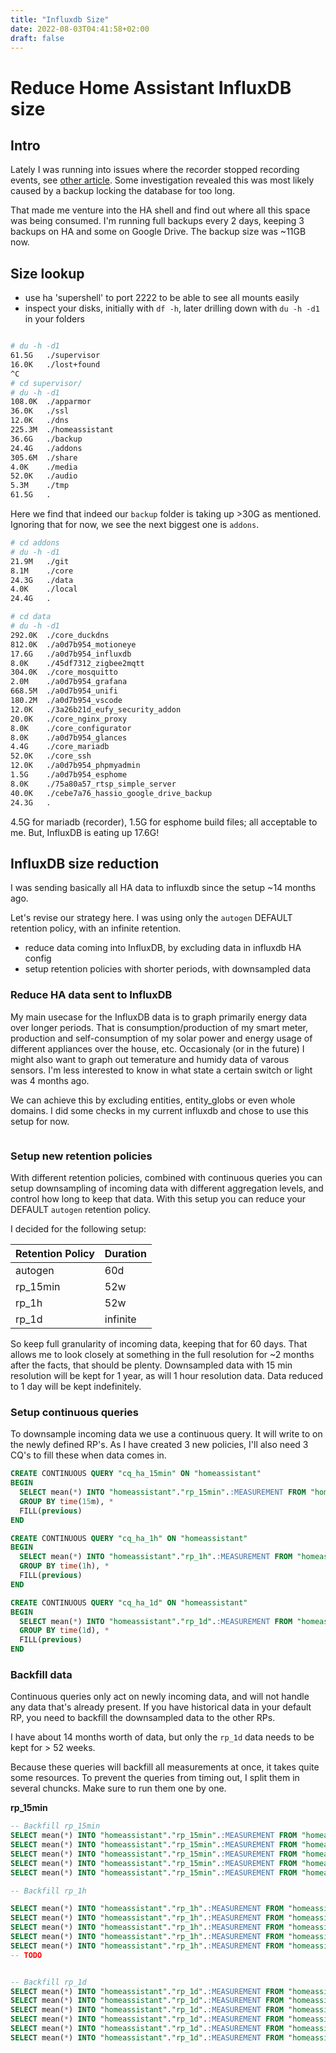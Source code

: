 ```yaml
---
title: "Influxdb Size"
date: 2022-08-03T04:41:58+02:00
draft: false
---
```


# Reduce Home Assistant InfluxDB size

## Intro 

Lately I was running into issues where the recorder stopped recording events, see [other article]().
Some investigation revealed this was most likely caused by a backup locking the database for too long.

That made me venture into the HA shell and find out where all this space was being consumed.
I'm running full backups every 2 days, keeping 3 backups on HA and some on Google Drive. The backup size was ~11GB now.

## Size lookup

- use ha 'supershell' to port 2222 to be able to see all mounts easily
- inspect your disks, initially with `df -h`, later drilling down with `du -h -d1` in your folders

```bash

# du -h -d1
61.5G	./supervisor
16.0K	./lost+found
^C
# cd supervisor/
# du -h -d1
108.0K	./apparmor
36.0K	./ssl
12.0K	./dns
225.3M	./homeassistant
36.6G	./backup
24.4G	./addons
305.6M	./share
4.0K	./media
52.0K	./audio
5.3M	./tmp
61.5G	.
```

Here we find that indeed our `backup` folder is taking up >30G as mentioned. Ignoring that for now, we see the next biggest one is `addons`.

```bash
# cd addons
# du -h -d1
21.9M	./git
8.1M	./core
24.3G	./data
4.0K	./local
24.4G	.

# cd data
# du -h -d1
292.0K	./core_duckdns
812.0K	./a0d7b954_motioneye
17.6G	./a0d7b954_influxdb
8.0K	./45df7312_zigbee2mqtt
304.0K	./core_mosquitto
2.0M	./a0d7b954_grafana
668.5M	./a0d7b954_unifi
180.2M	./a0d7b954_vscode
12.0K	./3a26b21d_eufy_security_addon
20.0K	./core_nginx_proxy
8.0K	./core_configurator
8.0K	./a0d7b954_glances
4.4G	./core_mariadb
52.0K	./core_ssh
12.0K	./a0d7b954_phpmyadmin
1.5G	./a0d7b954_esphome
8.0K	./75a80a57_rtsp_simple_server
40.0K	./cebe7a76_hassio_google_drive_backup
24.3G	.

```

4.5G for mariadb (recorder), 1.5G for esphome build files; all acceptable to me. But, InfluxDB is eating up 17.6G! 


## InfluxDB size reduction

I was sending basically all HA data to influxdb since the setup ~14 months ago.

Let's revise our strategy here. I was using only the `autogen` DEFAULT retention policy, with an infinite retention.

* reduce data coming into InfluxDB, by excluding data in influxdb HA config
* setup retention policies with shorter periods, with downsampled data

### Reduce HA data sent to InfluxDB

My main usecase for the InfluxDB data is to graph primarily energy data over longer periods.
That is consumption/production of my smart meter, production and self-consumption of my solar power and energy usage of different appliances over the house, etc. Occasionaly (or in the future) I might also want to graph out temerature and humidy data of varous sensors. I'm less interested to know in what state a certain switch or light was 4 months ago.

We can achieve this by excluding entities, entity_globs or even whole domains. I did some checks in my current influxdb and chose to use this setup for now.

```yaml


```


### Setup new retention policies

With different retention policies, combined with continuous queries you can setup downsampling of incoming data with different aggregation levels, and control how long to keep that data. With this setup you can reduce your DEFAULT `autogen` retention policy.

I decided for the following setup:

| Retention Policy | Duration |
|---|---|
| autogen | 60d |
| rp_15min | 52w |
| rp_1h | 52w |
| rp_1d | infinite |

So keep full granularity of incoming data, keeping that for 60 days. That allows me to look closely at something in the full resolution for ~2 months after the facts, that should be plenty.
Downsampled data with 15 min resolution will be kept for 1 year, as will 1 hour resolution data. Data reduced to 1 day will be kept indefinitely.


### Setup continuous queries

To downsample incoming data we use a continuous query. It will write to on the newly defined RP's. As I have created 3 new policies, I'll also need 3 CQ's to fill these when data comes in.


```sql
CREATE CONTINUOUS QUERY "cq_ha_15min" ON "homeassistant"
BEGIN
  SELECT mean(*) INTO "homeassistant"."rp_15min".:MEASUREMENT FROM "homeassistant"."autogen"./.*/ 
  GROUP BY time(15m), *
  FILL(previous)
END

CREATE CONTINUOUS QUERY "cq_ha_1h" ON "homeassistant"
BEGIN
  SELECT mean(*) INTO "homeassistant"."rp_1h".:MEASUREMENT FROM "homeassistant"."autogen"./.*/ 
  GROUP BY time(1h), *
  FILL(previous)
END

CREATE CONTINUOUS QUERY "cq_ha_1d" ON "homeassistant"
BEGIN
  SELECT mean(*) INTO "homeassistant"."rp_1d".:MEASUREMENT FROM "homeassistant"."autogen"./.*/ 
  GROUP BY time(1d), *
  FILL(previous)
END

```

### Backfill data

Continuous queries only act on newly incoming data, and will not handle any data that's already present. If you have historical data in your default RP, you need to backfill the downsampled data to the other RPs.

I have about 14 months worth of data, but only the `rp_1d` data needs to be kept for > 52 weeks.

Because these queries will backfill all measurements at once, it takes quite some resources. To prevent the queries from timing out, I split them in several chuncks. Make sure to run them one by one.

**rp_15min**

```sql
-- Backfill rp_15min
SELECT mean(*) INTO "homeassistant"."rp_15min".:MEASUREMENT FROM "homeassistant"."autogen"./.*/ WHERE time > now() - 52w and time < now() - 40w GROUP BY time(15m), * FILL(previous)
SELECT mean(*) INTO "homeassistant"."rp_15min".:MEASUREMENT FROM "homeassistant"."autogen"./.*/ WHERE time > now() - 41w and time < now() - 30w GROUP BY time(15m), * FILL(previous)
SELECT mean(*) INTO "homeassistant"."rp_15min".:MEASUREMENT FROM "homeassistant"."autogen"./.*/ WHERE time > now() - 31w and time < now() - 20w GROUP BY time(15m), * FILL(previous)
SELECT mean(*) INTO "homeassistant"."rp_15min".:MEASUREMENT FROM "homeassistant"."autogen"./.*/ WHERE time > now() - 21w and time < now() - 10w GROUP BY time(15m), * FILL(previous)
SELECT mean(*) INTO "homeassistant"."rp_15min".:MEASUREMENT FROM "homeassistant"."autogen"./.*/ WHERE time > now() - 11w and time < now() GROUP BY time(15m), * FILL(previous)

-- Backfill rp_1h

SELECT mean(*) INTO "homeassistant"."rp_1h".:MEASUREMENT FROM "homeassistant"."autogen"./.*/ WHERE time > now() - 52w and time < now() - 40w GROUP BY time(1h), * FILL(previous)
SELECT mean(*) INTO "homeassistant"."rp_1h".:MEASUREMENT FROM "homeassistant"."autogen"./.*/ WHERE time > now() - 41w and time < now() - 30w GROUP BY time(1h), * FILL(previous)
SELECT mean(*) INTO "homeassistant"."rp_1h".:MEASUREMENT FROM "homeassistant"."autogen"./.*/ WHERE time > now() - 31w and time < now() - 20w GROUP BY time(1h), * FILL(previous)
SELECT mean(*) INTO "homeassistant"."rp_1h".:MEASUREMENT FROM "homeassistant"."autogen"./.*/ WHERE time > now() - 21w and time < now() - 10w GROUP BY time(1h), * FILL(previous)
SELECT mean(*) INTO "homeassistant"."rp_1h".:MEASUREMENT FROM "homeassistant"."autogen"./.*/ WHERE time > now() - 11w and time < now() GROUP BY time(1h), * FILL(previous)
-- TODO


-- Backfill rp_1d
SELECT mean(*) INTO "homeassistant"."rp_1d".:MEASUREMENT FROM "homeassistant"."autogen"./.*/ WHERE time > now() - 99w and time < now() - 50w GROUP BY time(1d), * FILL(previous)
SELECT mean(*) INTO "homeassistant"."rp_1d".:MEASUREMENT FROM "homeassistant"."autogen"./.*/ WHERE time > now() - 52w and time < now() - 40w GROUP BY time(1d), * FILL(previous)
SELECT mean(*) INTO "homeassistant"."rp_1d".:MEASUREMENT FROM "homeassistant"."autogen"./.*/ WHERE time > now() - 41w and time < now() - 30w GROUP BY time(1d), * FILL(previous)
SELECT mean(*) INTO "homeassistant"."rp_1d".:MEASUREMENT FROM "homeassistant"."autogen"./.*/ WHERE time > now() - 31w and time < now() - 20w GROUP BY time(1d), * FILL(previous)
SELECT mean(*) INTO "homeassistant"."rp_1d".:MEASUREMENT FROM "homeassistant"."autogen"./.*/ WHERE time > now() - 21w and time < now() - 10w GROUP BY time(1d), * FILL(previous)
SELECT mean(*) INTO "homeassistant"."rp_1d".:MEASUREMENT FROM "homeassistant"."autogen"./.*/ WHERE time > now() - 11w and time < now() GROUP BY time(1d), * FILL(previous)
